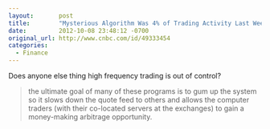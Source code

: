 ```yaml
---
layout:       post
title:        "Mysterious Algorithm Was 4% of Trading Activity Last Week"
date:         2012-10-08 23:48:12 -0700
original_url: http://www.cnbc.com/id/49333454
categories:
  - Finance
---
```


Does anyone else thing high frequency trading is out of control?

 > the ultimate goal of many of these programs is to gum up the system so it slows down the quote feed to others and allows the computer traders (with their co-located servers at the exchanges) to gain a money-making arbitrage opportunity.

